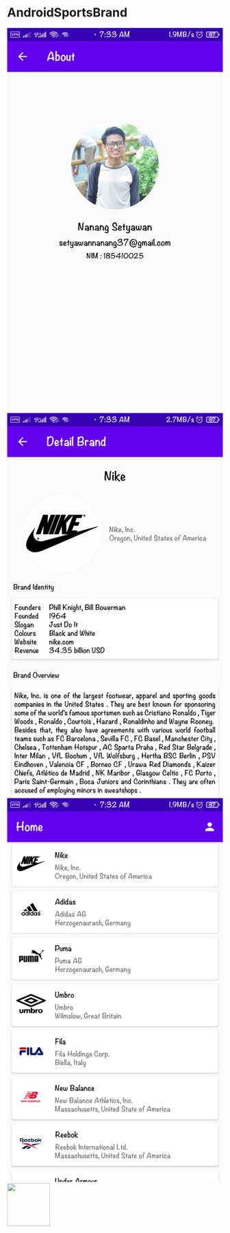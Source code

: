 # AndroidSportsBrand
![Screenshot](1603845296616.jpg)
![Screenshot](1603845296628.jpg)
![Screenshot](1603845296640.jpg)
<img src="https://link" style=" width:100px ; height:100px " />
